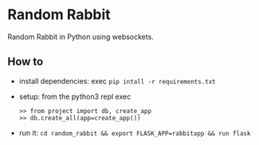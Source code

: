 # Random Rabbit

Random Rabbit in Python using websockets.

## How to

- install dependencies: exec `pip intall -r requirements.txt`
- setup: from the python3 repl exec
	
	`>> from project import db, create_app`<br/>
	`>> db.create_all(app=create_app())`

- run it: `cd random_rabbit && export FLASK_APP=rabbitapp && run flask`

